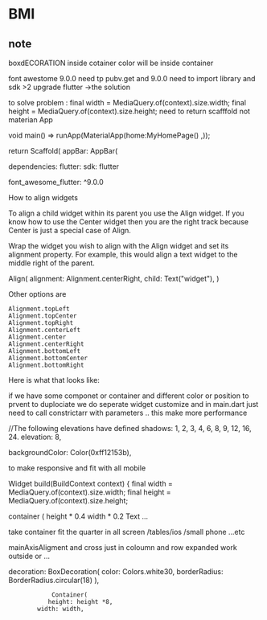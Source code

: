 # BMI

note 
---
boxdECORATION
inside cotainer 
color will be inside container


font awestome 9.0.0 need tp pubv.get 
and 9.0.0 
need to import library and sdk >2 
upgrade flutter ->the solution


to solve problem :
 final width = MediaQuery.of(context).size.width;
    final height = MediaQuery.of(context).size.height;
    need to return scafffold not materian App
    
    
void main() => runApp(MaterialApp(home:MyHomePage() ,));

  return 
   Scaffold(
      appBar: AppBar(
      
      
dependencies:
  flutter:
    sdk: flutter

  font_awesome_flutter:  ^9.0.0
  
How to align widgets

To align a child widget within its parent you use the Align widget. If you know how to use the Center widget then you are the right track because Center is just a special case of Align.

Wrap the widget you wish to align with the Align widget and set its alignment property. For example, this would align a text widget to the middle right of the parent.

Align(
  alignment: Alignment.centerRight,
  child: Text("widget"),
)

Other options are

    Alignment.topLeft
    Alignment.topCenter
    Alignment.topRight
    Alignment.centerLeft
    Alignment.center
    Alignment.centerRight
    Alignment.bottomLeft
    Alignment.bottomCenter
    Alignment.bottomRight

Here is what that looks like:

  

if we have some componet or container and different color or position to prvent to duplociate we do seperate widget customize and in main.dart just need to call constrictarr with parameters ..
this make more performance 



  //The following elevations have defined shadows: 1, 2, 3, 4, 6, 8, 9, 12, 16, 24.
elevation: 8,



backgroundColor: Color(0xff12153b),


to make responsive and fit with all mobile 

 Widget build(BuildContext context) {
    final width = MediaQuery.of(context).size.width;
    final height = MediaQuery.of(context).size.height;


container (
height * 0.4
width * 0.2
Text ...

take container fit the quarter in all screen /tables/ios /small phone ...etc



mainAxisAligment and cross just in coloumn and row 
expanded work outside or ... 



 decoration: BoxDecoration(
color: Colors.white30,
borderRadius: BorderRadius.circular(18)
                ),
                
                
                
                
                Container(
               height: height *8,
            width: width,
                
